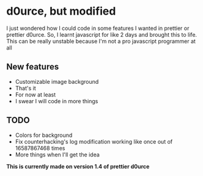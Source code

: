 # d0urce, but modified
I just wondered how I could code in some features I wanted in prettier or prettier d0urce.
So, I learnt javascript for like 2 days and brought this to life.
This can be really unstable because I'm not a pro javascript programmer at all
## New features
- Customizable image background
- That's it
- For now at least
- I swear I will code in more things

## TODO
- Colors for background
- Fix counterhacking's log modification working like once out of 16587867468 times
- More things when I'll get the idea

**This is currently made on version 1.4 of prettier d0urce**
